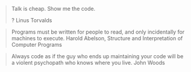 > Talk is cheap. Show me the code.
> 
>? Linus Torvalds
			
> Programs must be written for people to read, and only incidentally for machines to execute.
			Harold Abelson, Structure and Interpretation of Computer Programs
			
> Always code as if the guy who ends up maintaining your code will be a violent psychopath who knows where you live.
			John Woods
			
